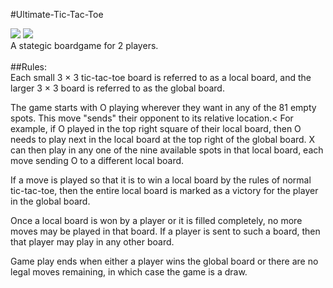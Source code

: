 #Ultimate-Tic-Tac-Toe

[![](https://img.shields.io/badge/Made_with-python-green?style=for-the-badge&logo=python)](https://www.python.org/)
[![](https://img.shields.io/badge/IDE-Visual_Studio_Code-blue?style=for-the-badge&logo=visual-studio-code)](https://code.visualstudio.com/  "Visual Studio Code")
<br>
A stategic boardgame for 2 players.<br>
<br>
##Rules:<br>
Each small 3 × 3 tic-tac-toe board is referred to as a local board, and the larger 3 × 3 board is referred to as the global board.<br>

The game starts with O playing wherever they want in any of the 81 empty spots. This move "sends" their opponent to its relative location.< For example, if O played in the top right square of their local board, then O needs to play next in the local board at the top right of the global board. X can then play in any one of the nine available spots in that local board, each move sending O to a different local board.<br>

If a move is played so that it is to win a local board by the rules of normal tic-tac-toe, then the entire local board is marked as a victory for the player in the global board.<br>

Once a local board is won by a player or it is filled completely, no more moves may be played in that board. If a player is sent to such a board, then that player may play in any other board.<br>

Game play ends when either a player wins the global board or there are no legal moves remaining, in which case the game is a draw.<br>
